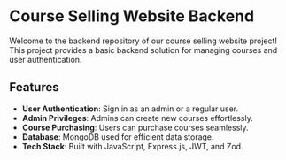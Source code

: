 # Course Selling Website Backend

Welcome to the backend repository of our course selling website project! This project provides a basic backend solution for managing courses and user authentication.

## Features

- **User Authentication**: Sign in as an admin or a regular user.
- **Admin Privileges**: Admins can create new courses effortlessly.
- **Course Purchasing**: Users can purchase courses seamlessly.
- **Database**: MongoDB used for efficient data storage.
- **Tech Stack**: Built with JavaScript, Express.js, JWT, and Zod.

  

